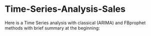 # Time-Series-Analysis-Sales
Here is a Time Series analysis with classical (ARIMA) and FBprophet methods with brief summary at the beginning:
